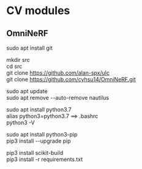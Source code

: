 # CV modules

## OmniNeRF  

sudo apt install git  

mkdir src  
cd src  
git clone https://github.com/alan-spx/ulc  
git clone https://github.com/cyhsu14/OmniNeRF.git  

sudo apt update  
sudo apt remove --auto-remove nautilus  

sudo apt install python3.7  
alias python3=python3.7  ==> .bashrc  
python3 -V  

sudo apt install python3-pip  
pip3 install --upgrade pip    
   
pip3 install scikit-build  
pip3 install -r requirements.txt  

##  
